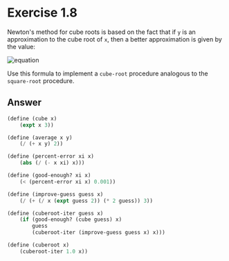 # Exercise 1.8

Newton's method for cube roots is based on the fact that if `y` is an
approximation to the cube root of `x`, then a better approximation is given
by the value:

![equation](https://latex.codecogs.com/svg.image?\bg_white&space;\frac{\frac{x}{y^{2}}&space;&plus;&space;2y}{3})

Use this formula to implement a `cube-root` procedure analogous to the
`square-root` procedure.

## Answer

```scheme
(define (cube x)
    (expt x 3))

(define (average x y)
    (/ (+ x y) 2))

(define (percent-error xi x)
    (abs (/ (- x xi) x)))

(define (good-enough? xi x)
    (< (percent-error xi x) 0.001))

(define (improve-guess guess x)
    (/ (+ (/ x (expt guess 2)) (* 2 guess)) 3))

(define (cuberoot-iter guess x)
    (if (good-enough? (cube guess) x)
        guess
        (cuberoot-iter (improve-guess guess x) x)))

(define (cuberoot x)
    (cuberoot-iter 1.0 x))
```
